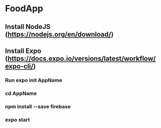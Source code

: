 # FoodApp
## Install NodeJS (https://nodejs.org/en/download/)
## Install Expo (https://docs.expo.io/versions/latest/workflow/expo-cli/)
### Run expo init AppName
### cd AppName
### npm install --save firebase
### expo start
